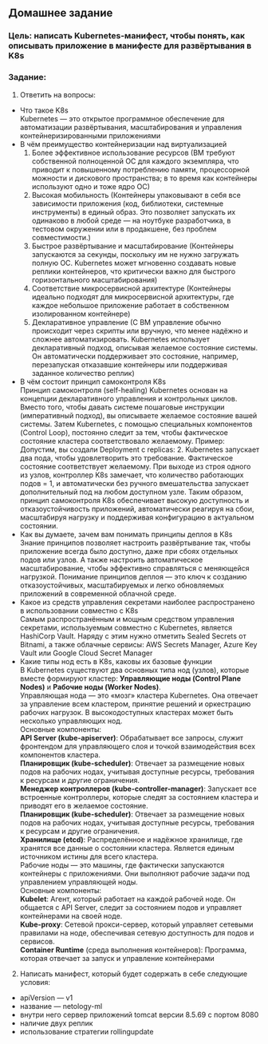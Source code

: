 ## Домашнее задание
### Цель: написать Kubernetes-манифест, чтобы понять, как описывать приложение в манифесте для развёртывания в K8s
### Задание:
1. Ответить на вопросы:
* Что такое K8s  
	Kubernetes — это открытое программное обеспечение для автоматизации развёртывания, масштабирования и управления контейнеризированными приложениями
* В чём преимущество контейнеризации над виртуализацией  
	1. Более эффективное использование ресурсов (ВМ требуют собственной полноценной ОС для каждого экземпляра, что приводит к повышенному потреблению памяти, процессорной можности и дискового пространства; 
	в то время как контейнеры используют одно и тоже ядро ОС)
	2. Высокая мобильность (Контейнеры упаковывают в себя все зависимости приложения (код, библиотеки, системные инструменты) в единый образ. 
	Это позволяет запускать их одинаково в любой среде — на ноутбуке разработчика, в тестовом окружении или в продакшене, без проблем совместимости.)
	3. Быстрое развёртывание и масштабирование (Контейнеры запускаются за секунды, поскольку им не нужно загружать полную ОС. Kubernetes может мгновенно создавать новые реплики контейнеров, 
	что критически важно для быстрого горизонтального масштабирования)
	4. Соответствие микросервисной архитектуре (Контейнеры идеально подходят для микросервисной архитектуры, где каждое небольшое приложение работает в собственном изолированном контейнере)
	5. Декларативное управление (С ВМ управление обычно происходит через скрипты или вручную, что менее надёжно и сложнее автоматизировать.
	Kubernetes использует декларативный подход, описывая желаемое состояние системы. Он автоматически поддерживает это состояние, 
	например, перезапуская отказавшие контейнеры или поддерживая заданное количество реплик)
* В чём состоит принцип самоконтроля K8s  
	Принцип самоконтроля (self-healing) Kubernetes основан на концепции 	декларативного управления и контрольных циклов. Вместо того, чтобы давать системе пошаговые инструкции (императивный подход), 
	вы описываете желаемое состояние вашей системы. Затем Kubernetes, с помощью специальных компонентов (Control Loop), постоянно следит за тем, чтобы фактическое состояние кластера соответствовало желаемому.
	Пример: Допустим, вы создали Deployment с replicas: 2. Kubernetes запускает два пода, чтобы удовлетворить это требование. Фактическое состояние соответствует желаемому. При выходе из строя одного из узлов,
	контроллер K8s замечает, что количество работающих подов = 1, и автоматически без ручного вмешательства запускает дополнительный под на любом доступном узле.
	Таким образом, принцип самоконтроля K8s обеспечивает высокую доступность и отказоустойчивость приложений, автоматически реагируя на сбои, масштабируя нагрузку и поддерживая конфигурацию в актуальном состоянии.
* Как вы думаете, зачем вам понимать принципы деплоя в K8s  
	Знание принципов позволяет настроить развёртывание так, чтобы приложение всегда было доступно, даже при сбоях отдельных подов или узлов. 
	А также настроить автоматическое масштабирование, чтобы эффективно справляться с меняющейся нагрузкой.
	Понимание принципов деплоя — это ключ к созданию отказоустойчивых, масштабируемых и легко обновляемых приложений в современной облачной среде. 
* Какое из средств управления секретами наиболее распространено в использовании совместно с K8s  
	Самым распространённым и мощным средством управления секретами, используемым совместно с Kubernetes, является HashiCorp Vault. Наряду с этим нужно отметить Sealed Secrets от Bitnami,
	а также облачные сервисы: AWS Secrets Manager, Azure Key Vault или Google Cloud Secret Manager
* Какие типы нод есть в K8s, каковы их базовые функции  
	В Kubernetes существуют два основных типа нод (узлов), которые вместе формируют кластер: **Управляющие ноды (Control Plane Nodes)** и **Рабочие ноды (Worker Nodes)**.  
	Управляющая нода — это «мозг» кластера Kubernetes. Она отвечает за управление всем кластером, принятие решений и оркестрацию рабочих нагрузок. В высокодоступных кластерах может быть несколько управляющих нод.  
		Основные компоненты:   
		**API Server (kube-apiserver)**: Обрабатывает все запросы, служит фронтендом для управляющего слоя и точкой взаимодействия всех компонентов кластера.  
		**Планировщик (kube-scheduler)**: Отвечает за размещение новых подов на рабочих нодах, учитывая доступные ресурсы, требования к ресурсам и другие ограничения.  
		**Менеджер контроллеров (kube-controller-manager)**: Запускает все встроенные контроллеры, которые следят за состоянием кластера и приводят его в желаемое состояние.   
		**Планировщик (kube-scheduler)**: Отвечает за размещение новых подов на рабочих нодах, учитывая доступные ресурсы, требования к ресурсам и другие ограничения.  
		**Хранилище (etcd)**: Распределённое и надёжное хранилище, где хранятся все данные о состоянии кластера. Является единым источником истины для всего кластера.   
	Рабочие ноды — это машины, где фактически запускаются контейнеры с приложениями. Они выполняют рабочие задачи под управлением управляющей ноды.  
		Основные компоненты:  
		**Kubelet**: Агент, который работает на каждой рабочей ноде. Он общается с API Server, следит за состоянием подов и управляет контейнерами на своей ноде.  
		**Kube-proxy**: Сетевой прокси-сервер, который управляет сетевыми правилами на ноде, обеспечивая сетевую доступность для подов и сервисов.  
		**Container Runtime** (среда выполнения контейнеров): Программа, которая отвечает за запуск и управление контейнерами  
		
2. Написать манифест, который будет содержать в себе следующие условия:  
* apiVersion — v1
* название — netology-ml
* внутри него сервер приложений tomcat версии 8.5.69 с портом 8080
* наличие двух реплик
* использование стратегии rollingupdate
